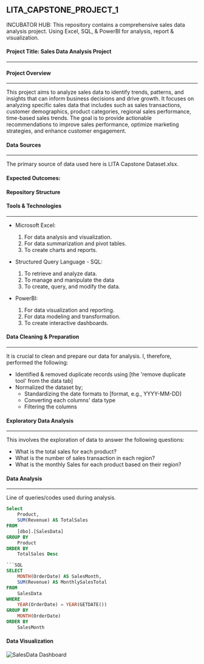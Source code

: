 ## LITA_CAPSTONE_PROJECT_1

INCUBATOR HUB: This repository contains a comprehensive sales data analysis project. Using Excel, SQL, &amp; PowerBI for analysis, report & visualization.

#### Project Title: Sales Data Analysis Project
---
#### Project Overview
---
This project aims to analyze sales data to identify trends, patterns, and insights that can inform business decisions and drive growth.  It focuses on analyzing specific sales data that includes such as sales transactions, customer demographics, product categories, regional sales performance, time-based sales trends. The goal is to provide actionable recommendations to improve sales performance, optimize marketing strategies, and enhance customer engagement.

#### Data Sources
---
The primary source of data used here is LITA Capstone Dataset.xlsx.

#### Expected Outcomes:
#### Repository Structure

#### Tools & Technologies
---
- Microsoft Excel: 
  1. For data analysis and visualization.
  2. For data summarization and pivot tables.
  3. To create charts and reports.

- Structured Query Language - SQL: 
  1. To retrieve and analyze data.
  2. To manage and manipulate the data
  3. To create, query, and modify the data.

- PowerBI:
  1. For data visualization and reporting.
  2. For data modeling and transformation.
  3. To create interactive dashboards.

#### Data Cleaning & Preparation
---
It is crucial to clean and prepare our data for analysis. I, therefore, performed the following:

- Identified & removed duplicate records using [the 'remove duplicate tool' from the data tab]
- Normalized the dataset by;
    - Standardizing the date formats to [format, e.g., YYYY-MM-DD]
    - Converting each columns' data type
    - Filtering the columns
 
#### Exploratory Data Analysis
---
This involves the exploration of data to answer the following questions:

- What is the total sales for each product?
- What is the number of sales transaction in each region?
- What is the monthly Sales for each product based on their region?

#### Data Analysis
---
Line of queries/codes used during analysis.

```SQL
Select 
	Product,
	SUM(Revenue) AS TotalSales
FROM 
	[dbo].[SalesData]
GROUP BY 
	Product
ORDER BY 
	TotalSales Desc

```SQL
SELECT 
	MONTH(OrderDate) AS SalesMonth,
	SUM(Revenue) AS MonthlySalesTotal
FROM 
	SalesData
WHERE 
	YEAR(OrderDate) = YEAR(GETDATE())
GROUP BY 
	MONTH(OrderDate)
ORDER BY 
	SalesMonth
```

#### Data Visualization

![SalesData Dashboard](https://github.com/user-attachments/assets/a914b248-371d-453a-892b-2d83973f5a11)
